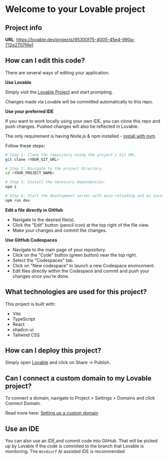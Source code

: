 # Welcome to your Lovable project

## Project info

**URL**: https://lovable.dev/projects/95300f75-4005-45e4-990a-712e2707f4e1

## How can I edit this code?

There are several ways of editing your application.

**Use Lovable**

Simply visit the [Lovable Project](https://lovable.dev/projects/95300f75-4005-45e4-990a-712e2707f4e1) and start prompting.

Changes made via Lovable will be committed automatically to this repo.

**Use your preferred IDE**

If you want to work locally using your own IDE, you can clone this repo and push changes. Pushed changes will also be reflected in Lovable.

The only requirement is having Node.js & npm installed - [install with nvm](https://github.com/nvm-sh/nvm#installing-and-updating)

Follow these steps:

```sh
# Step 1: Clone the repository using the project's Git URL.
git clone <YOUR_GIT_URL>

# Step 2: Navigate to the project directory.
cd <YOUR_PROJECT_NAME>

# Step 3: Install the necessary dependencies.
npm i

# Step 4: Start the development server with auto-reloading and an instant preview.
npm run dev
```

**Edit a file directly in GitHub**

- Navigate to the desired file(s).
- Click the "Edit" button (pencil icon) at the top right of the file view.
- Make your changes and commit the changes.

**Use GitHub Codespaces**

- Navigate to the main page of your repository.
- Click on the "Code" button (green button) near the top right.
- Select the "Codespaces" tab.
- Click on "New codespace" to launch a new Codespace environment.
- Edit files directly within the Codespace and commit and push your changes once you're done.

## What technologies are used for this project?

This project is built with:

- Vite
- TypeScript
- React
- shadcn-ui
- Tailwind CSS

## How can I deploy this project?

Simply open [Lovable](https://lovable.dev/projects/95300f75-4005-45e4-990a-712e2707f4e1) and click on Share -> Publish.

## Can I connect a custom domain to my Lovable project?

To connect a domain, navigate to Project > Settings > Domains and click Connect Domain.

Read more here: [Setting up a custom domain](https://docs.lovable.dev/tips-tricks/custom-domain#step-by-step-guide)

## Use an IDE

You can also use an IDE,and commit code into GitHub. That will be picked up by Lovable if the code is commited to the branch that Lovable is monitoring. The `Windsurf` AI assisted IDE is recommended
